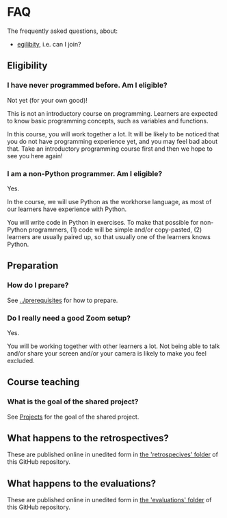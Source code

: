 # FAQ

The frequently asked questions, about:

- [egilibity](#eligibility), i.e. can I join?

## Eligibility

### I have never programmed before. Am I eligible?

Not yet (for your own good)!

This is not an introductory course on programming.
Learners are expected to know basic programming
concepts, such as variables and functions.

In this course, you will work together a lot.
It will be likely to be noticed that you do not have programming experience yet, 
and you may feel bad about that.
Take an introductory programming course first and then we hope to see you here again!

### I am a non-Python programmer. Am I eligible?

Yes.

In the course, we will use Python as the workhorse language,
as most of our learners have experience with Python.

You will write code in Python in exercises.
To make that possible for non-Python programmers,
(1) code will be simple and/or copy-pasted, (2) learners
are usually paired up, so that usually one of the learners knows Python.

## Preparation

### How do I prepare?

See [../prerequisites](prereqs.md) for how to prepare.

### Do I really need a good Zoom setup?

Yes.

You will be working together with other learners a lot.
Not being able to talk and/or share your screen and/or
your camera is likely to make you feel excluded.


## Course teaching

### What is the goal of the shared project?

See [Projects](projects.md) for the goal of the shared project.

## What happens to the retrospectives?

These are published online in unedited form in
[the 'retrospecives' folder](https://github.com/UPPMAX/programming_formalisms/tree/main/retrospectives)
of this GitHub repository.

## What happens to the evaluations?

These are published online in unedited form in
[the 'evaluations' folder](https://github.com/UPPMAX/programming_formalisms/tree/main/evaluations)
of this GitHub repository.
